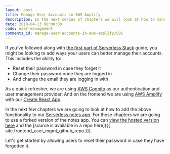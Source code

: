 ```yaml
---
layout: post
title: Manage User Accounts in AWS Amplify
description: In the next series of chapters we will look at how to manage user accounts for our Serverless React app with Cognito and AWS Amplify.
date: 2018-04-13 00:00:00
code: user-management
comments_id: manage-user-accounts-in-aws-amplify/505
---
```


If you've followed along with [the first part of Serverless Stack](/#the-basics) guide, you might be looking to add ways your users can better manage their accounts. This includes the ability to:

- Reset their password in case they forget it
- Change their password once they are logged in
- And change the email they are logging in with

As a quick refresher, we are using [AWS Cognito](https://aws.amazon.com/cognito/) as our authentication and user management provider. And on the frontend we are using [AWS Amplify](https://aws-amplify.github.io/) with our [Create React App](https://github.com/facebook/create-react-app).

In the next few chapters we are going to look at how to add the above functionality to our [Serverless notes app](https://demo.serverless-stack.com). For these chapters we are going to use a forked version of the notes app. You can [view the hosted version here](https://demo-user-mgmt.serverless-stack.com) and the [source is available in a repo here]({{ site.frontend_user_mgmt_github_repo }}).

Let's get started by allowing users to reset their password in case they have forgotten it.
